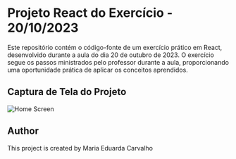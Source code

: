 # Projeto React do Exercício - 20/10/2023

Este repositório contém o código-fonte de um exercício prático em React, desenvolvido durante a aula do dia 20 de outubro de 2023. O exercício segue os passos ministrados pelo professor durante a aula, proporcionando uma oportunidade prática de aplicar os conceitos aprendidos.

## Captura de Tela do Projeto

![Home Screen](https://cdn.discordapp.com/attachments/1092150999143174175/1164962836934578216/image.png?ex=65451f30&is=6532aa30&hm=30692088ba3baef25cf6071cd29c786ed706ef25e9ea3b802060b923442b0dbc&)


## Author

This project is created by Maria Eduarda Carvalho
